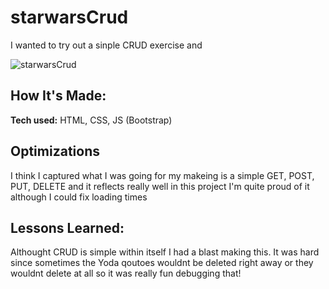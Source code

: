# starwarsCrud
I wanted to try out a sinple CRUD exercise and 
 
![starwarsCrud](https://user-images.githubusercontent.com/101907963/173205920-04976eef-9073-4906-893f-b68045eb8291.png)


<!-- **Link to project:** 

 -->

## How It's Made:

**Tech used:** HTML, CSS, JS (Bootstrap)



## Optimizations
I think I captured what I was going for my makeing is a simple GET, POST, PUT, DELETE and it reflects really well in this project I'm quite proud of it although I could fix loading times


## Lessons Learned:

Althought CRUD is simple within itself I had a blast making this. It was hard since sometimes the Yoda qoutoes wouldnt be deleted right away or they wouldnt delete at all so it was really fun debugging that!


